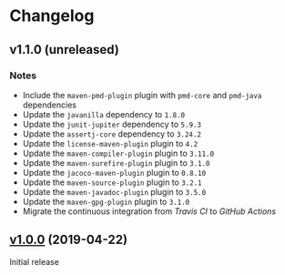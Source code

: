 # Changelog

## v1.1.0 (unreleased)

### Notes
- Include the `maven-pmd-plugin` plugin with `pmd-core` and `pmd-java` dependencies
- Update the `javanilla` dependency to `1.8.0`
- Update the `junit-jupiter` dependency to `5.9.3`
- Update the `assertj-core` dependency to `3.24.2`
- Update the `license-maven-plugin` plugin to `4.2`
- Update the `maven-compiler-plugin` plugin to `3.11.0`
- Update the `maven-surefire-plugin` plugin to `3.1.0`
- Update the `jacoco-maven-plugin` plugin to `0.8.10`
- Update the `maven-source-plugin` plugin to `3.2.1`
- Update the `maven-javadoc-plugin` plugin to `3.5.0`
- Update the `maven-gpg-plugin` plugin to `3.1.0`
- Migrate the continuous integration from _Travis CI_ to _GitHub Actions_

## [v1.0.0](https://github.com/AlexisJehan/DsvMender/releases/tag/v1.0.0) (2019-04-22)
Initial release